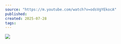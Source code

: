 ```yaml
---
source: "https://m.youtube.com/watch?v=odsVgYEkocA"
published:
created: 2025-07-28
tags:
---
```

![](https://www.youtube.com/watch?v=odsVgYEkocA)